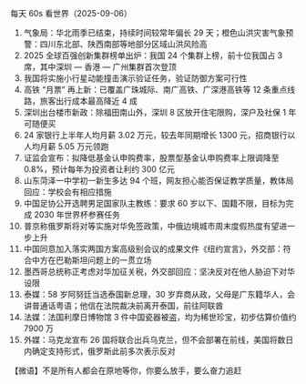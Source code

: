 每天 60s 看世界（2025-09-06）

1. 气象局：华北雨季已结束，持续时间较常年偏长 29 天；橙色山洪灾害气象预警：四川东北部、陕西南部等地部分区域山洪风险高
2. 2025 全球百强创新集群榜单出炉：我国 24 个集群上榜，前十位我国占 3 席，其中深圳 — 香港 — 广州集群首次登顶
3. 我国将实施小行星动能撞击演示验证任务，验证防御方案可行性
4. 高铁 “月票” 再上新：已覆盖广珠城际、南广高铁、广深港高铁等 12 条重点线路，旅客出行成本最高降近 4 成
5. 深圳出台楼市新政：除福田南山外，深圳 8 区放开住宅限购，深户及社保 1 年可随便买
6. 24 家银行上半年人均月薪 3.02 万元，较去年同期增长 1300 元，招商银行以人均月薪 5.05 万元领跑
7. 证监会宣布：拟降低基金认申购费率，股票型基金认申购费率上限调降至 0.8%，预计每年为投资者让利约 300 亿元
8. 山东菏泽一中学初一新生多达 94 个班，网友担心能否保证教学质量，教体局回应：学校会有相应措施
9. 中国足协公开选聘男足国家队主教练：要求 60 岁以下、国籍不限，目标为完成 2030 年世界杯参赛任务
10. 普京称俄罗斯将对等实施对华免签政策，中俄边境城市周末度假热度有望进一步上升
11. 中国同意加入落实两国方案高级别会议的成果文件《纽约宣言》，外交部：符合中方在巴勒斯坦问题上的一贯立场
12. 墨西哥总统称正考虑对华加征关税，外交部回应：坚决反对在他人胁迫下对华设限
13. 泰媒：58 岁阿努廷当选泰国新总理，30 岁弃商从政，父母是广东籍华人，会讲普通话粤语；他信在法院裁决前离开泰国，前往阿联酋
14. 法媒：法国利摩日博物馆 3 件中国瓷器被盗，均为稀世珍宝，初步估算价值约 7900 万
15. 外媒：马克龙宣布 26 国将联合出兵乌克兰，但不会部署在前线，美国将数日内确定支持形式，俄罗斯此前多次表示反对

【微语】不是所有人都会在原地等你，你要么放手，要么奋力追赶